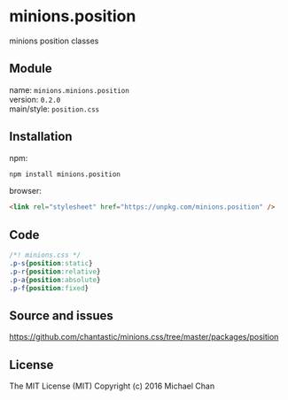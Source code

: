 # minions.position
minions position classes

## Module
name: `minions.minions.position`  
version: `0.2.0`  
main/style: `position.css`  

## Installation
npm:
```bash
npm install minions.position
```

browser:
```html
<link rel="stylesheet" href="https://unpkg.com/minions.position" />
```

## Code
```css
/*! minions.css */
.p-s{position:static}
.p-r{position:relative}
.p-a{position:absolute}
.p-f{position:fixed}

```

## Source and issues

https://github.com/chantastic/minions.css/tree/master/packages/position

## License

The MIT License (MIT)
Copyright (c) 2016 Michael Chan